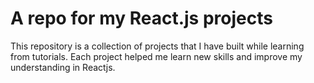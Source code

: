 <h1>A repo for my React.js projects</h1>
<p>This repository is a collection of projects that I have built while learning from tutorials. Each project helped me learn new skills and improve my understanding in Reactjs.</p>
